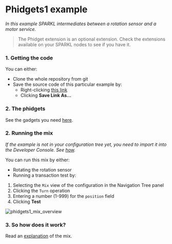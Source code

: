 # Phidgets1 example
_In this example SPARKL intermediates between a rotation sensor and a motor service._

> The Phidget extension is an optional extension. 
> Check the extensions available on your SPARKL nodes to see if you have it.

### 1. Getting the code
You can either:
* Clone the whole repository from git
* Save the source code of this particular example by:
    * Right-clicking [this link](https://raw.githubusercontent.com/sparkl/examples/master/Examples/Phidgets1/Phidgets1.xml)
    * Clicking **Save Link As...**

### 2. The phidgets
See the gadgets you need [here](http://docs.sparkl.com/#TopicRoot/Examples/phidgets_examples/phidgets1_c.html#the_phidgets_phidgets1_c).

### 2. Running the mix
_If the example is not in your configuration tree yet, you need to import it into the Developer Console. See [how](https://github.com/sparkl/examples#use_examples)._

You can run this mix by either:
  * Rotating the rotation sensor
  * Running a transaction test by:
   1. Selecting the `Mix` view of the configuration in the Navigation Tree panel
   2. Clicking the `Turn` operation
   3. Entering a number (1-999) for the `position` field  
   4. Clicking **Test**

![phidgets1_mix_overview](https://cloud.githubusercontent.com/assets/17043451/25706355/2557c5d0-30d8-11e7-8354-3516a242c4ba.png)

### 3. So how does it work?
Read an [explanation](http://docs.sparkl.com/#TopicRoot/Examples/phidgets_examples/phidgets1_c.html#concept_rt4_dg2_xx) of the mix. 
